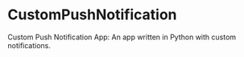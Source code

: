 # CustomPushNotification
Custom Push Notification App: An app written in Python with custom notifications.
